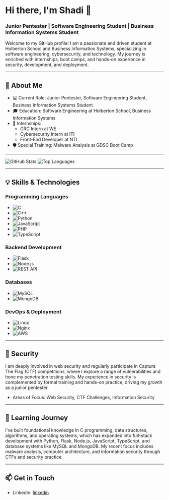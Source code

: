# Hi there, I'm Shadi 👋

### Junior Pentester | Software Engineering Student | Business Information Systems Student

Welcome to my GitHub profile! I am a passionate and driven student at Holberton School and Business Information Systems, specializing in software engineering, cybersecurity, and technology. My journey is enriched with internships, boot camps, and hands-on experience in security, development, and deployment. 

---

## 🚀 About Me

- 💻 Current Role: Junior Pentester, Software Engineering Student, Business Information Systems Student
- 🎓 Education: Software Engineering at Holberton School, Business Information Systems
- 💼 Internships:
  - GRC Intern at WE
  - Cybersecurity Intern at ITI
  - Front-End Developer at NTI
- 🛡️ Special Training: Malware Analysis at GDSC Boot Camp

---

![GitHub Stats](https://github-readme-stats.vercel.app/api?username=Oxshady&show_icons=true&theme=radical)
![Top Languages](https://github-readme-stats.vercel.app/api/top-langs/?username=Oxshady&layout=compact&theme=radical)

---

## 💡 Skills & Technologies

### Programming Languages
- ![C](https://img.shields.io/badge/-C-00599C?logo=c&logoColor=white)
- ![C++](https://img.shields.io/badge/-Cpp-00599C?logo=cpp&logoColor=white)
- ![Python](https://img.shields.io/badge/-Python-3776AB?logo=python&logoColor=white)
- ![JavaScript](https://img.shields.io/badge/-JavaScript-F7DF1E?logo=javascript&logoColor=black)
- ![PHP](https://img.shields.io/badge/-Php-F7DF1E?logo=php&logoColor=black)
- ![TypeScript](https://img.shields.io/badge/-TypeScript-3178C6?logo=typescript&logoColor=white)

### Backend Development
- ![Flask](https://img.shields.io/badge/-Flask-000000?logo=flask&logoColor=white)
- ![Node.js](https://img.shields.io/badge/-Node.js-339933?logo=node.js&logoColor=white)
- ![REST API](https://img.shields.io/badge/-REST%20API-007ACC?logo=api&logoColor=white)

### Databases
- ![MySQL](https://img.shields.io/badge/-MySQL-4479A1?logo=mysql&logoColor=white)
- ![MongoDB](https://img.shields.io/badge/-MongoDB-47A248?logo=mongodb&logoColor=white)

### DevOps & Deployment
- ![Linux](https://img.shields.io/badge/-Linux-FCC624?logo=linux&logoColor=black)
- ![Nginx](https://img.shields.io/badge/-Nginx-009639?logo=nginx&logoColor=white)
- ![AWS](https://img.shields.io/badge/-Aws-009639?logo=aws&logoColor=white)

---

## 🔐 Security

I am deeply involved in web security and regularly participate in Capture The Flag (CTF) competitions, where I explore a range of vulnerabilities and hone my penetration testing skills. My experience in security is complemented by formal training and hands-on practice, driving my growth as a junior pentester.

- Areas of Focus: Web Security, CTF Challenges, Information Security

---

## 🌱 Learning Journey

I've built foundational knowledge in C programming, data structures, algorithms, and operating systems, which has expanded into full-stack development with Python, Flask, Node.js, JavaScript, TypeScript, and database systems like MySQL and MongoDB. My recent focus includes malware analysis, computer architecture, and information security through CTFs and security practice.

---

## 📫 Get in Touch
- LinkedIn: [linkedin](https://www.linkedin.com/in/shadi-mahmoud-213766228/)
